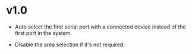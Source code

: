 v1.0
====

* Auto select the first serial port with a connected device instead of the
  first port in the system.

* Disable the area selection if it's not required.
